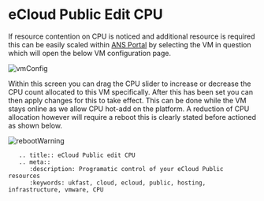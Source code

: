 # eCloud Public Edit CPU

If resource contention on CPU is noticed and additional resource is required this can be easily scaled within [ANS Portal](https://portal.ans.co.uk/ecloud-public) by selecting the VM in question which will open the below VM configuration page.

![vmConfig](files/vmConfigLaunched.png)

Within this screen you can drag the CPU slider to increase or decrease the CPU count allocated to this VM specifically. After this has been set you can then apply changes for this to take effect. This can be done while the VM stays online as we allow CPU hot-add on the platform. A reduction of CPU allocation however will require a reboot this is clearly stated before actioned as shown below.

![rebootWarning](files/rebootWarning.png)

```eval_rst
   .. title:: eCloud Public edit CPU
   .. meta::
      :description: Programatic control of your eCloud Public resources
      :keywords: ukfast, cloud, ecloud, public, hosting, infrastructure, vmware, CPU
```
